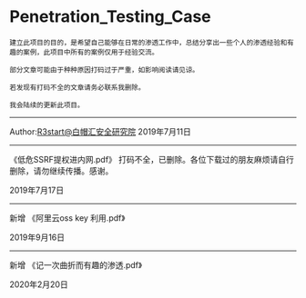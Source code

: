 
# Penetration_Testing_Case



    建立此项目的目的，是希望自己能够在日常的渗透工作中，总结分享出一些个人的渗透经验和有趣的案例，此项目中所有的案例仅用于经验交流。
    
    部分文章可能由于种种原因打码过于严重，如影响阅读请见谅。
    
    若发现有打码不全的文章请务必联系我删除。
    
    我会陆续的更新此项目。


---

Author:[R3start@白帽汇安全研究院](https://nosec.org/)  2019年7月11日

---

《低危SSRF提权进内网.pdf》 打码不全，已删除。各位下载过的朋友麻烦请自行删除，请勿继续传播。感谢。

2019年7月17日

---

新增 《阿里云oss key 利用.pdf》

2019年9月16日

---

新增 《记一次曲折而有趣的渗透.pdf》

2020年2月20日
